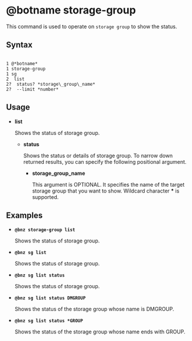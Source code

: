 # @botname storage-group

This command is used to operate on `storage group` to show the status.

## Syntax

```

1 @*botname*
1 storage-group
1 sg
2  list
2?  status? *storage\_group\_name*
2?  --limit *number*
```



## Usage

-   **list**

    Shows the status of storage group.

    -   **status**

        Shows the status or details of storage group. To narrow down returned results, you can specify the following positional argument.

        -   **storage\_group\_name**

            This argument is OPTIONAL. It specifies the name of the target storage group that you want to show. Wildcard character **\*** is supported.


## Examples

-   **`@bnz storage-group list`**

    Shows the status of storage group.

-   **`@bnz sg list`**

    Shows the status of storage group.

-   **`@bnz sg list status`**

    Shows the status of storage group.

-   **`@bnz sg list status DMGROUP`**

    Shows the status of the storage group whose name is DMGROUP.

-   **`@bnz sg list status *GROUP`**

    Shows the status of the storage group whose name ends with GROUP.



